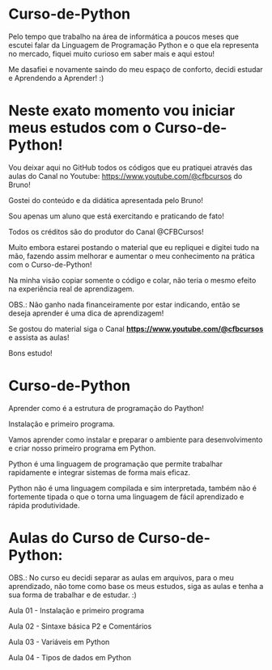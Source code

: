 # Curso-de-Python
Pelo tempo que trabalho na área de informática a poucos meses que escutei falar da Linguagem de Programação Python e o que ela representa no mercado, fiquei muito curioso em saber mais e aqui estou!

Me dasafiei e novamente saindo do meu espaço de conforto, decidi estudar e Aprendendo a Aprender! :)

# Neste exato momento vou iniciar meus estudos com o Curso-de-Python!
Vou deixar aqui no GitHub todos os códigos que eu pratiquei através das aulas do Canal no Youtube: https://www.youtube.com/@cfbcursos do Bruno!

Gostei do conteúdo e da didática apresentada pelo Bruno!

Sou apenas um aluno que está exercitando e praticando de fato!

Todos os créditos são do produtor do Canal @CFBCursos!

Muito embora estarei postando o material que eu repliquei e digitei tudo na mão, fazendo assim melhorar e aumentar o meu conhecimento na prática com o Curso-de-Python!

Na minha visão copiar somente o código e colar, não teria o mesmo efeito na experiência real de aprendizagem.

OBS.: Não ganho nada financeiramente por estar indicando, então se deseja aprender é uma dica de aprendizagem!

Se gostou do material siga o Canal **https://www.youtube.com/@cfbcursos** e assista as aulas!

Bons estudo!

# Curso-de-Python
Aprender como é a estrutura de programação do Paython!

Instalação e primeiro programa.

Vamos aprender como instalar e preparar o ambiente para desenvolvimento e criar nosso primeiro programa em Python.

Python é uma linguagem de programação que permite trabalhar rapidamente e integrar sistemas de forma mais eficaz.

Python não é uma linguagem compilada e sim interpretada, também não é fortemente tipada o que o torna uma linguagem de fácil aprendizado e rápida produtividade.

# Aulas do Curso de Curso-de-Python:

OBS.: No curso eu decidi separar as aulas em arquivos, para o meu aprendizado, não tome como base os meus estudos, siga as aulas e tenha a sua forma de trabalhar e de estudar. :)

Aula 01 - Instalação e primeiro programa

Aula 02 - Sintaxe básica P2 e Comentários

Aula 03 - Variáveis em Python

Aula 04 - Tipos de dados em Python
